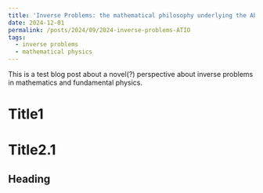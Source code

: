 ```yaml
---
title: 'Inverse Problems: the mathematical philosophy underlying the Abstract Theory of Indirect Observation and Inference'
date: 2024-12-01
permalink: /posts/2024/09/2024-inverse-problems-ATIO
tags:
  - inverse problems
  - mathematical physics
---
```


This is a test blog post about a novel(?) perspective about inverse problems in mathematics and fundamental physics.

Title1
======

Title2.1
======

Heading
------